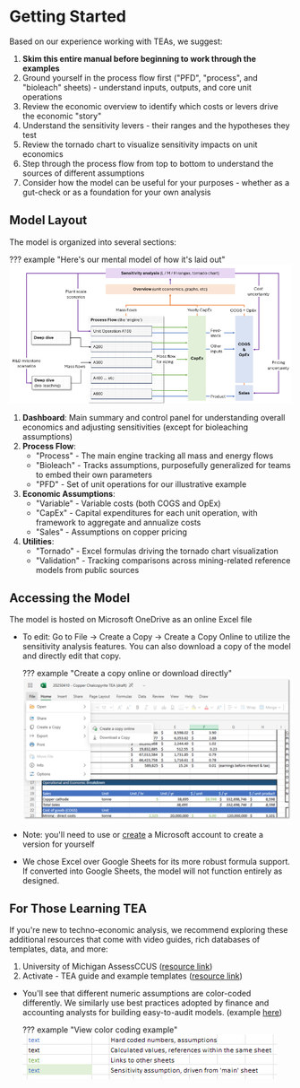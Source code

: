 # Getting Started
Based on our experience working with TEAs, we suggest:

1. **Skim this entire manual before beginning to work through the examples**
2. Ground yourself in the process flow first ("PFD", "process", and "bioleach" sheets) - understand inputs, outputs, and core unit operations
3. Review the economic overview to identify which costs or levers drive the economic "story"
4. Understand the sensitivity levers - their ranges and the hypotheses they test
5. Review the tornado chart to visualize sensitivity impacts on unit economics
6. Step through the process flow from top to bottom to understand the sources of different assumptions
7. Consider how the model can be useful for your purposes - whether as a gut-check or as a foundation for your own analysis

## Model Layout

The model is organized into several sections:

??? example "Here's our mental model of how it's laid out"
    ![Model Layout](../images/model_layout.png)

1. **Dashboard**: Main summary and control panel for understanding overall economics and adjusting sensitivities (except for bioleaching assumptions)
2. **Process Flow**:
    - "Process" - The main engine tracking all mass and energy flows
    - "Bioleach" - Tracks assumptions, purposefully generalized for teams to embed their own parameters
    - "PFD" - Set of unit operations for our illustrative example
3. **Economic Assumptions**:
    - "Variable" - Variable costs (both COGS and OpEx)
    - "CapEx" - Capital expenditures for each unit operation, with framework to aggregate and annualize costs
    - "Sales" - Assumptions on copper pricing
4. **Utilities**:
    - "Tornado" - Excel formulas driving the tornado chart visualization
    - "Validation" - Tracking comparisons across mining-related reference models from public sources 


## Accessing the Model

The model is hosted on Microsoft OneDrive as an online Excel file

- To edit: Go to File → Create a Copy → Create a Copy Online to utilize the sensitivity analysis features. You can also download a copy of the model and directly edit that copy.

    ??? example "Create a copy online or download directly"
        ![Model Overview](../images/model_overview.png)
    
- Note: you'll need to use or [create](https://account.microsoft.com/account/Account) a Microsoft account to create a version for yourself
- We chose Excel over Google Sheets for its more robust formula support. If converted into Google Sheets, the model will not function entirely as designed.

## For Those Learning TEA

If you're new to techno-economic analysis, we recommend exploring these additional resources that come with video guides, rich databases of templates, data, and more:

1. University of Michigan AssessCCUS ([resource link](https://assessccus.globalco2initiative.org/tea/))
2. Activate - TEA guide and example templates ([resource link](https://www.activate.org/techonomics))
- You'll see that different numeric assumptions are color-coded differently. We similarly use best practices adopted by finance and accounting analysts for building easy-to-audit models. (example [here](https://www.wallstreetprep.com/knowledge/financial-modeling/))
   
    ??? example "View color coding example"
        ![Color Coding](../images/color_coding.png)
    

